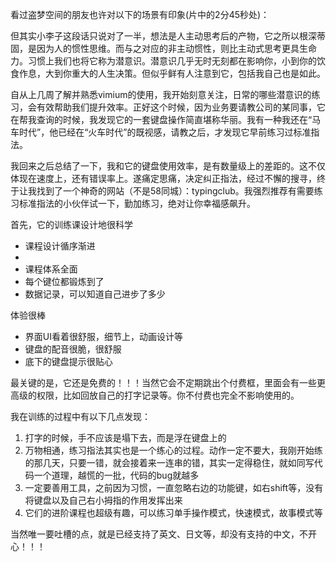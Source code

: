 
看过盗梦空间的朋友也许对以下的场景有印象(片中的2分45秒处)：


但其实小李子这段话只说对了一半，想法是人主动思考后的产物，它之所以根深蒂固，是因为人的惯性思维。而与之对应的非主动惯性，则比主动式思考更具生命力。习惯上我们也将它称为潜意识。潜意识几乎无时无刻都在影响你，小到你的饮食作息，大到你重大的人生决策。但似乎鲜有人注意到它，包括我自己也是如此。

自从上几周了解并熟悉vimium的使用，我开始刻意关注，日常的哪些潜意识的练习，会有效帮助我们提升效率。正好这个时候，因为业务要请教公司的某同事，它在帮我查询的时候，我发现它的一套键盘操作简直堪称华丽。我有一种我还在“马车时代”，他已经在“火车时代”的既视感，请教之后，才发现它早前练习过标准指法。

我回来之后总结了一下，我和它的键盘使用效率，是有数量级上的差距的。这不仅体现在速度上，还有错误率上。遂痛定思痛，决定纠正指法，经过不懈的搜寻，终于让我找到了一个神奇的网站（不是58同城）：typingclub。我强烈推荐有需要练习标准指法的小伙伴试一下，勤加练习，绝对让你幸福感飙升。

首先，它的训练课设计地很科学
- 课程设计循序渐进
- 
- 课程体系全面
- 每个键位都锻炼到了
- 数据记录，可以知道自己进步了多少

体验很棒
- 界面UI看着很舒服，细节上，动画设计等
- 键盘的配音很脆，很舒服
- 底下的键盘提示很贴心

最关键的是，它还是免费的！！！当然它会不定期跳出个付费框，里面会有一些更高级的权限，比如回放自己的打字记录等。你不付费也完全不影响使用的。

我在训练的过程中有以下几点发现：
1. 打字的时候，手不应该是塌下去，而是浮在键盘上的 
2. 万物相通，练习指法其实也是一个练心的过程。动作一定不要大，我刚开始练的那几天，只要一错，就会接着来一连串的错，其实一定得稳住，就如同写代码一个道理，越慌的一批，代码的bug就越多
3. 一定要善用工具，之前因为习惯，一直忽略右边的功能键，如右shift等，没有将键盘以及自己右小拇指的作用发挥出来
4. 它们的进阶课程也超级有趣，可以练习单手操作模式，快速模式，故事模式等

当然唯一要吐槽的点，就是已经支持了英文、日文等，却没有支持的中文，不开心！！！


